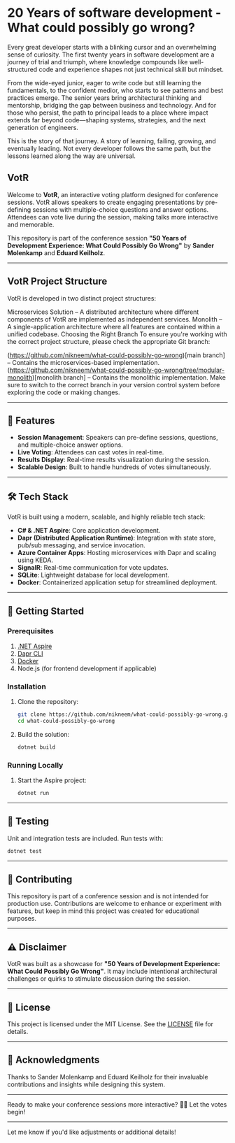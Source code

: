 # 20 Years of software development - What could possibly go wrong?

Every great developer starts with a blinking cursor and an overwhelming sense of curiosity. The first twenty years in software development are a journey of trial and triumph, where knowledge compounds like well-structured code and experience shapes not just technical skill but mindset.

From the wide-eyed junior, eager to write code but still learning the fundamentals, to the confident medior, who starts to see patterns and best practices emerge. The senior years bring architectural thinking and mentorship, bridging the gap between business and technology. And for those who persist, the path to principal leads to a place where impact extends far beyond code—shaping systems, strategies, and the next generation of engineers.

This is the story of that journey. A story of learning, failing, growing, and eventually leading. Not every developer follows the same path, but the lessons learned along the way are universal.

## VotR

Welcome to **VotR**, an interactive voting platform designed for conference sessions. VotR allows speakers to create engaging presentations by pre-defining sessions with multiple-choice questions and answer options. Attendees can vote live during the session, making talks more interactive and memorable.

This repository is part of the conference session **"50 Years of Development Experience: What Could Possibly Go Wrong"** by **Sander Molenkamp** and **Eduard Keilholz**.

---

## VotR Project Structure

VotR is developed in two distinct project structures:

Microservices Solution – A distributed architecture where different components of VotR are implemented as independent services.
Monolith – A single-application architecture where all features are contained within a unified codebase.
Choosing the Right Branch
To ensure you're working with the correct project structure, please check the appropriate Git branch:

(https://github.com/nikneem/what-could-possibly-go-wrong)[main branch] – Contains the microservices-based implementation.
(https://github.com/nikneem/what-could-possibly-go-wrong/tree/modular-monolith)[monolith branch] – Contains the monolithic implementation.
Make sure to switch to the correct branch in your version control system before exploring the code or making changes.

---

## 🎯 Features

- **Session Management**: Speakers can pre-define sessions, questions, and multiple-choice answer options.
- **Live Voting**: Attendees can cast votes in real-time.
- **Results Display**: Real-time results visualization during the session.
- **Scalable Design**: Built to handle hundreds of votes simultaneously.

---

## 🛠️ Tech Stack

VotR is built using a modern, scalable, and highly reliable tech stack:

- **C# & .NET Aspire**: Core application development.
- **Dapr (Distributed Application Runtime)**: Integration with state store, pub/sub messaging, and service invocation.
- **Azure Container Apps**: Hosting microservices with Dapr and scaling using KEDA.
- **SignalR**: Real-time communication for vote updates.
- **SQLite**: Lightweight database for local development.
- **Docker**: Containerized application setup for streamlined deployment.

---

## 🚀 Getting Started

### Prerequisites

1. [.NET Aspire](https://dotnet.microsoft.com/)
2. [Dapr CLI](https://docs.dapr.io/getting-started/install-dapr-cli/)
3. [Docker](https://www.docker.com/)
4. Node.js (for frontend development if applicable)

### Installation

1. Clone the repository:
   ```bash
   git clone https://github.com/nikneem/what-could-possibly-go-wrong.git
   cd what-could-possibly-go-wrong
   ```
2. Build the solution:
   ```bash
   dotnet build
   ```

### Running Locally

1. Start the Aspire project:
   ```bash
   dotnet run
   ```

---

## 🧪 Testing

Unit and integration tests are included. Run tests with:

```bash
dotnet test
```

---

## 🤝 Contributing

This repository is part of a conference session and is not intended for production use. Contributions are welcome to enhance or experiment with features, but keep in mind this project was created for educational purposes.

---

## ⚠️ Disclaimer

VotR was built as a showcase for **"50 Years of Development Experience: What Could Possibly Go Wrong"**. It may include intentional architectural challenges or quirks to stimulate discussion during the session.

---

## 📝 License

This project is licensed under the MIT License. See the [LICENSE](LICENSE) file for details.

---

## 🙌 Acknowledgments

Thanks to Sander Molenkamp and Eduard Keilholz for their invaluable contributions and insights while designing this system.

---

Ready to make your conference sessions more interactive? 🎤✨ Let the votes begin!

---

Let me know if you'd like adjustments or additional details!
